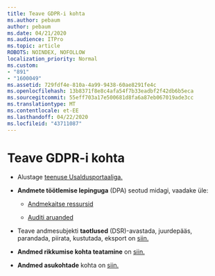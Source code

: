 ```yaml
---
title: Teave GDPR-i kohta
ms.author: pebaum
author: pebaum
ms.date: 04/21/2020
ms.audience: ITPro
ms.topic: article
ROBOTS: NOINDEX, NOFOLLOW
localization_priority: Normal
ms.custom:
- "891"
- "1600049"
ms.assetid: 729fdf4e-810a-4a99-9438-60ae8291fe4c
ms.openlocfilehash: 13b8371f8e8c4afa54f7b33eadbf2f42db6b5eca
ms.sourcegitcommit: 55eff703a17e500681d8fa6a87eb067019ade3cc
ms.translationtype: MT
ms.contentlocale: et-EE
ms.lasthandoff: 04/22/2020
ms.locfileid: "43711087"
---
```

# <a name="information-about-gdpr"></a>Teave GDPR-i kohta

- Alustage [teenuse Usaldusportaaliga.](https://servicetrust.microsoft.com/ViewPage/GDPRGetStarted)

- **Andmete töötlemise lepinguga** (DPA) seotud midagi, vaadake üle:

  - [Andmekaitse ressursid](https://servicetrust.microsoft.com/ViewPage/TrustDocuments)

  - [Auditi aruanded](https://servicetrust.microsoft.com/ViewPage/MSComplianceGuide)

- Teave andmesubjekti **taotlused** (DSR)-avastada, juurdepääs, parandada, piirata, kustutada, eksport on [siin.](https://docs.microsoft.com/microsoft-365/compliance/gdpr-dsr-office365)

- **Andmed rikkumise kohta teatamine** on [siin.](https://servicetrust.microsoft.com/ViewPage/GDPRBreach)

- **Andmed asukohtade** kohta on [siin.](https://products.office.com/where-is-your-data-located?ms.officeurl=datamaps&amp;geo=All#All)
